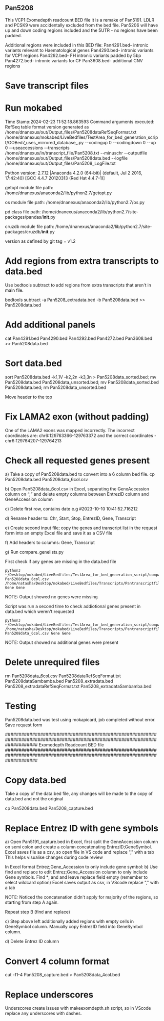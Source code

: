 ## Pan5208
This VCP1 Exomedepth readcount BED file it is a remake of Pan5191. LDLR and PCSK9 were accidentally excluded from the bed file. Pan5206 will have up and down coding regions included and the 5UTR - no regions have been padded.

Additional regions were included in this BED file: 
Pan4291.bed- intronic variants relevant to Haematological genes 
Pan4290.bed- intronic variants for VCP1 regions 
Pan4292.bed- FH intronic variants padded by 5bp Pan4272.bed- intronic variants for CF 
Pan3608.bed- additional CNV regions

# Save transcript files

# Run mokabed
Time Stamp:2024-02-23 11:52:18.863593
Command arguments executed:
RefSeq table format version generated as /home/dnanexus/out/Output_files/Pan5208dataRefSeqFormat.txt
/home/dnanexus/mokabed/LiveBedfiles/TestArea_for_bed_generation_script/OOBed7_uses_mirrored_database_.py --codingup 0 --codingdown 0 --up 0 --useaccessions --transcripts /home/dnanexus/in/transcript_file/Pan5208.txt --minuschr --outputfile /home/dnanexus/out/Output_files/Pan5208data.bed --logfile /home/dnanexus/out/Output_files/Pan5208_LogFile.txt 

 Python version: 2.7.12 |Anaconda 4.2.0 (64-bit)| (default, Jul  2 2016, 17:42:40) 
[GCC 4.4.7 20120313 (Red Hat 4.4.7-1)]

 getopt module file path: /home/dnanexus/anaconda2/lib/python2.7/getopt.py

 os module file path: /home/dnanexus/anaconda2/lib/python2.7/os.py

 pd class file path: /home/dnanexus/anaconda2/lib/python2.7/site-packages/pandas/__init__.py

 cruzdb module file path: /home/dnanexus/anaconda2/lib/python2.7/site-packages/cruzdb/__init__.py

version as defined by git tag = v1.2

# Add regions from extra transcripts to data.bed
Use bedtools subtract to add regions from extra transcripts that aren't in main file.

bedtools subtract -a Pan5208_extradata.bed -b Pan5208data.bed >> Pan5208data.bed

# Add additional panels
cat Pan4291.bed Pan4290.bed Pan4292.bed Pan4272.bed Pan3608.bed >> Pan5208data.bed

# Sort data.bed
sort Pan5208data.bed -k1,1V -k2,2n -k3,3n > Pan5208data_sorted.bed; mv Pan5208data.bed Pan5208data_unsorted.bed; mv Pan5208data_sorted.bed Pan5208data.bed; rm Pan5208data_unsorted.bed

Move header to the top

# Fix LAMA2 exon (without padding)
One of the LAMA2 exons was mapped incorrectly. The incorrect coordinates are: chr6:129763366-129763372 and the correct coordinates - chr6:129764207-129764213

# Check all requested genes present 

a) Take a copy of Pan5208data.bed to convert into a 6 column bed file.
    cp Pan5208data.bed Pan5208data_6col.csv

b) Open Pan5208data_6col.csv in Excel, separating the GeneAccession column on “;” and delete empty columns between EntrezID column  and GeneAccession column

c) Delete first row, contains date e.g #2023-10-10 10:41:52.716212

d) Rename header to: Chr, Start, Stop, EntrezID, Gene, Transcript

e) Create second input file; copy the genes and transcript list in the request form into an empty Excel file and save it as a CSV file

f) Add headers to columns: Gene, Transcript

g) Run compare_genelists.py

First check if any genes are missing in the data.bed file

    python3 ~/Desktop/mokabed/LiveBedfiles/TestArea_for_bed_generation_script/compare_genelists.py Pan5208data_6col.csv /home/natasha/Desktop/mokabed/LiveBedfiles/Transcripts/Pantranscriptfiles/Pan5208_alltranscripts.csv Gene Gene

NOTE: Output showed no genes were missing

Script was run a second time to check addiotional genes present in data.bed which weren't requested

    python3 ~/Desktop/mokabed/LiveBedfiles/TestArea_for_bed_generation_script/compare_genelists.py /home/natasha/Desktop/mokabed/LiveBedfiles/Transcripts/Pantranscriptfiles/Pan5208_alltranscripts.csv Pan5208data_6col.csv Gene Gene

NOTE: Output showed no additional genes were present

# Delete unrequired files

rm Pan5208data_6col.csv Pan5208dataRefSeqFormat.txt Pan5208dataSambamba.bed Pan5208_extradata.bed Pan5208_extradataRefSeqFormat.txt Pan5208_extradataSambamba.bed

# Testing
Pan5208data.bed was test using mokapicard, job completed without error. Save request form

############################################################################################################################
Exomedepth Readcount BED file
############################################################################################################################

# Copy data.bed
Take a copy of the data.bed file, any changes will be made to the copy of data.bed and not the original

cp Pan5208data.bed Pan5208_capture.bed

# Replace Entrez ID with gene symbols

a) Open Pan5191_capture.bed in Excel, first split the GeneAccession column on semi colon and create a column concatenating EntrezID;GeneSymbol. Excel saves file as a csv, so open file in VS code and replace "," with a tab This helps visualise changes during code review

In Excel format Entrez;Gene_Accession to only include gene symbol: 
b) Use find and replace to edit Entrez;Gene_Accession column to only include Gene symbols. Find *; and and leave replace field empty (remember to select wildcard option) Excel saves output as csv, in VScode replace "," with a tab

NOTE: Noticed the concatenation didn't apply for majority of the regions, so starting from step A again.

Repeat step B (find and replace)

c) Step above left additionally added regions with empty cells in GeneSymbol column. Manually copy EntrezID field into GeneSymbol column.

d) Delete Entrez ID column

# Convert 4 column format 
cut -f1-4 Pan5208_capture.bed > Pan5208data_4col.bed

# Replace underscores
Underscores create issues with makeexomdepth.sh script, so in VScode replace any underscores with dashes.